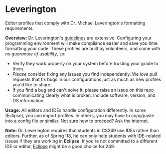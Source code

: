 # Leverington
Editor profiles that comply with Dr. Michael Leverington's formatting requirements.

**Overview:**
Dr. Leverington's [guidelines](https://learn-us-east-1-prod-fleet01-xythos.s3.us-east-1.amazonaws.com/5b6cbef360ea4/14002278?response-content-disposition=inline%3B%20filename%2A%3DUTF-8%27%27ProgramStandards_Java_v01.14.pdf&response-content-type=application%2Fpdf&X-Amz-Algorithm=AWS4-HMAC-SHA256&X-Amz-Date=20190910T224811Z&X-Amz-SignedHeaders=host&X-Amz-Expires=21600&X-Amz-Credential=AKIAIBGJ7RCS23L3LEJQ%2F20190910%2Fus-east-1%2Fs3%2Faws4_request&X-Amz-Signature=eef248f2b77cd3af6dfe0171b37332bf0677fcd832492e6a3691bd6a0d33570b) are extensive. Configuring your programming environment will make compliance easier and save you time formatting your code. These profiles are built by volunteers, and come with _no guarantee of usability_, so:
 - Verify they work properly on your system before trusting your grade to them.
 - _Please_ consider fixing any issues you find independently. We _love_ pull requests that fix bugs in our configurations just as much as new profiles you'd like to share.
 - If you find a bug and can't solve it, please raise an issue on this repo communicating clearly what is broken. Include software, version, and OS information.

**Usage:**
All editors and IDEs handle configuration differently. In some (Eclipse), you can import profiles. In others, you may have to copy/paste into a config file or similar. Not sure how to proceed? Ask the internet.


**Note:** Dr. Leverington requires that students in CS249 use IDEs rather than editors. Further, as of Spring '18, he can only help students with IDE-related issues if they are working in **Eclipse**. If you're not committed to a different IDE or editor, [Eclipse](https://www.eclipse.org/downloads/) might be a good choice for 249.
